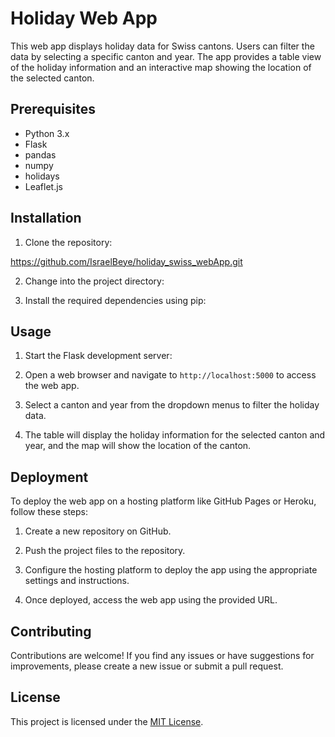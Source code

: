 # Holiday Web App

This web app displays holiday data for Swiss cantons. Users can filter the data by selecting a specific canton and year. The app provides a table view of the holiday information and an interactive map showing the location of the selected canton.

## Prerequisites

- Python 3.x
- Flask
- pandas
- numpy
- holidays
- Leaflet.js

## Installation

1. Clone the repository:

https://github.com/IsraelBeye/holiday_swiss_webApp.git

2. Change into the project directory:


3. Install the required dependencies using pip:


## Usage

1. Start the Flask development server:


2. Open a web browser and navigate to `http://localhost:5000` to access the web app.

3. Select a canton and year from the dropdown menus to filter the holiday data.

4. The table will display the holiday information for the selected canton and year, and the map will show the location of the canton.

## Deployment

To deploy the web app on a hosting platform like GitHub Pages or Heroku, follow these steps:

1. Create a new repository on GitHub.

2. Push the project files to the repository.

3. Configure the hosting platform to deploy the app using the appropriate settings and instructions.

4. Once deployed, access the web app using the provided URL.

## Contributing

Contributions are welcome! If you find any issues or have suggestions for improvements, please create a new issue or submit a pull request.

## License

This project is licensed under the [MIT License](LICENSE).


